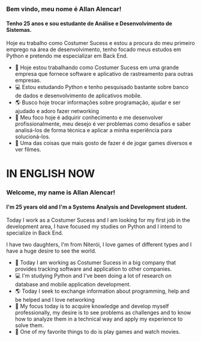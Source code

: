 ### Bem vindo, meu nome é Allan Alencar!
#### Tenho 25 anos e sou estudante de Análise e Desenvolvimento de Sistemas.

Hoje eu trabalho como Costumer Sucess e estou a procura do meu primeiro emprego na área de desenvolvimento, tenho focado meus estudos em Python e pretendo me especializar em Back End.


- 💼 Hoje estou trabalhando como Costumer Sucess em uma grande empresa que fornece software e aplicativo de rastreamento para outras empresas.
- 💻 Estou estudando Python e tenho pesquisado bastante sobre banco de dados e desenvolvimento de aplicativos mobile.
- 🌎 Busco hoje trocar informações sobre programação, ajudar e ser ajudado e adoro fazer networking 
- 🌟 Meu foco hoje é adquirir conhecimento e me desenvolver profissionalmente, meu desejo é ver problemas como desafios e saber analisá-los de forma técnica e aplicar a minha experiência para solucioná-los.
- 🤖 Uma das coisas que mais gosto de fazer é de jogar games diversos e ver filmes.


 # IN ENGLISH NOW

### Welcome, my name is Allan Alencar!
#### I'm 25 years old and I'm a Systems Analysis and Development student.

Today I work as a Costumer Sucess and I am looking for my first job in the development area, I have focused my studies on Python and I intend to specialize in Back End.

I have two daughters, I'm from Niterói, I love games of different types and I have a huge desire to see the world.

- 💼 Today I am working as Costumer Sucess in a big company that provides tracking software and application to other companies.
- 💻 I'm studying Python and I've been doing a lot of research on database and mobile application development.
- 🌎 Today I seek to exchange information about programming, help and be helped and I love networking
- 🌟 My focus today is to acquire knowledge and develop myself professionally, my desire is to see problems as challenges and to know how to analyze them in a technical way and apply my experience to solve them.
- 🤖 One of my favorite things to do is play games and watch movies.
<!---
allanalencar/allanalencar is a ✨ special ✨ repository because its `README.md` (this file) appears on your GitHub profile.
You can click the Preview link to take a look at your changes.
--->
